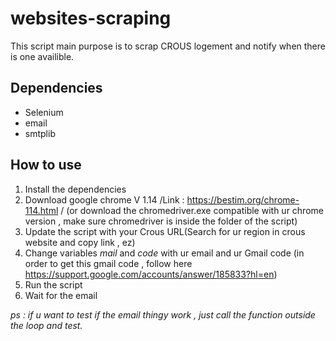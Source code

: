 # websites-scraping

This script main purpose is to scrap CROUS logement and notify when there is one availible.

## Dependencies

- Selenium
- email
- smtplib

## How to use

1. Install the dependencies
2. Download google chrome V 1.14 /Link : https://bestim.org/chrome-114.html /
   (or download the chromedriver.exe compatible with ur chrome version , make sure chromedriver is inside the folder of the script)
3. Update the script with your Crous URL(Search for ur region in crous website and copy link , ez)
4. Change variables _mail_ and _code_ with ur email and ur Gmail code (in order to get this gmail code , follow here https://support.google.com/accounts/answer/185833?hl=en)
5. Run the script
6. Wait for the email

_ps : if u want to test if the email thingy work , just call the function outside the loop and test._
